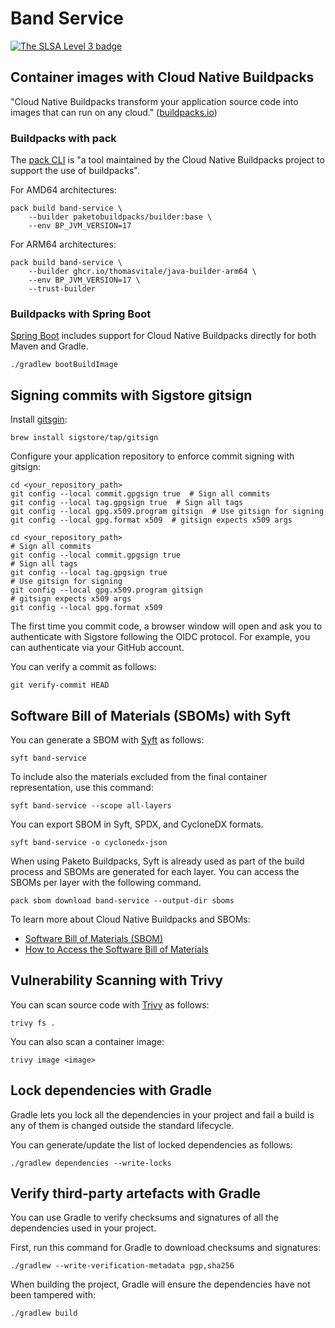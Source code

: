 # Band Service

<a href="https://slsa.dev/spec/v0.1/levels"><img src="https://slsa.dev/images/gh-badge-level3.svg" alt="The SLSA Level 3 badge"></a>

## Container images with Cloud Native Buildpacks

"Cloud Native Buildpacks transform your application source code into images that can run on any cloud." ([buildpacks.io](https://buildpacks.io))

### Buildpacks with pack

The [pack CLI](https://buildpacks.io/docs/tools/pack/) is "a tool maintained by the Cloud Native Buildpacks project to support the use of buildpacks".

For AMD64 architectures:

```shell
pack build band-service \
    --builder paketobuildpacks/builder:base \
    --env BP_JVM_VERSION=17
```

For ARM64 architectures:

```shell
pack build band-service \
    --builder ghcr.io/thomasvitale/java-builder-arm64 \
    --env BP_JVM_VERSION=17 \
    --trust-builder
```

### Buildpacks with Spring Boot

[Spring Boot](https://docs.spring.io/spring-boot/docs/current/reference/html/container-images.html#container-images.buildpacks) includes support for Cloud Native Buildpacks directly for both Maven and Gradle.

```shell
./gradlew bootBuildImage
```

## Signing commits with Sigstore gitsign

Install [gitsgin](https://github.com/sigstore/gitsign):

```shell
brew install sigstore/tap/gitsign
```

Configure your application repository to enforce commit signing with gitsign:

```shell
cd <your_repository_path>
git config --local commit.gpgsign true  # Sign all commits
git config --local tag.gpgsign true  # Sign all tags
git config --local gpg.x509.program gitsign  # Use gitsign for signing
git config --local gpg.format x509  # gitsign expects x509 args
```

```shell
cd <your_repository_path>
# Sign all commits
git config --local commit.gpgsign true
# Sign all tags
git config --local tag.gpgsign true
# Use gitsign for signing
git config --local gpg.x509.program gitsign
# gitsign expects x509 args
git config --local gpg.format x509
```

The first time you commit code, a browser window will open and ask you to authenticate with Sigstore following the OIDC protocol. For example, you can authenticate via your GitHub account.

You can verify a commit as follows:

```shell
git verify-commit HEAD
```

## Software Bill of Materials (SBOMs) with Syft

You can generate a SBOM with [Syft](https://github.com/anchore/syft) as follows:

```shell
syft band-service
```

To include also the materials excluded from the final container representation, use this command:

```shell
syft band-service --scope all-layers
```

You can export SBOM in Syft, SPDX, and CycloneDX formats.

```shell
syft band-service -o cyclonedx-json
```

When using Paketo Buildpacks, Syft is already used as part of the build process and SBOMs are generated
for each layer. You can access the SBOMs per layer with the following command.

```shell
pack sbom download band-service --output-dir sboms
```

To learn more about Cloud Native Buildpacks and SBOMs:

* [Software Bill of Materials (SBOM)](https://paketo.io/docs/concepts/sbom/)
* [How to Access the Software Bill of Materials](https://paketo.io/docs/howto/sbom/)

## Vulnerability Scanning with Trivy

You can scan source code with [Trivy](https://trivy.dev) as follows:

```shell
trivy fs .
```

You can also scan a container image:

```shell
trivy image <image>
```

## Lock dependencies with Gradle

Gradle lets you lock all the dependencies in your project and fail a build is any of them is changed
outside the standard lifecycle.

You can generate/update the list of locked dependencies as follows:

```shell
./gradlew dependencies --write-locks
```

## Verify third-party artefacts with Gradle

You can use Gradle to verify checksums and signatures of all the dependencies used in your project.

First, run this command for Gradle to download checksums and signatures:

```shell
./gradlew --write-verification-metadata pgp,sha256
```

When building the project, Gradle will ensure the dependencies have not been tampered with:

```shell
./gradlew build
```
